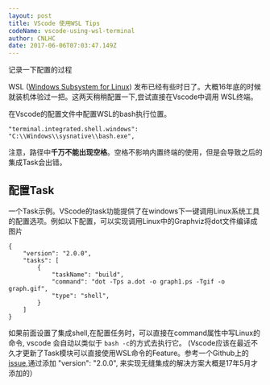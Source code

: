 ```yaml
---
layout: post
title: VScode 使用WSL Tips
codeName: vscode-using-wsl-terminal
author: CNLHC
date: 2017-06-06T07:03:47.149Z
---
```

记录一下配置的过程

WSL ([Windows Subsystem for Linux](https://msdn.microsoft.com/en-us/commandline/wsl/about )) 发布已经有些时日了。大概16年底的时候就装机体验过一把。这两天稍稍配置一下,尝试直接在Vscode中调用 WSL终端。

在Vscode的配置文件中配置WSL的bash执行位置。

    "terminal.integrated.shell.windows": "C:\\Windows\\sysnative\\bash.exe",

注意，路径中**千万不能出现空格**。空格不影响内置终端的使用，但是会导致之后的集成Task会出错。

## 配置Task

一个Task示例。VScode的task功能提供了在windows下一键调用Linux系统工具的配置选项。例如以下配置，可以实现调用Linux中的Graphviz将dot文件编译成图片

    {
        "version": "2.0.0",
        "tasks": [
            {
                "taskName": "build",
                "command": "dot -Tps a.dot -o graph1.ps -Tgif -o graph.gif",
                "type": "shell",
            }
        ]
    }

如果前面设置了集成shell,在配置任务时，可以直接在command属性中写Linux的命令, vscode 会自动以类似于 `bash -c`的方式去执行它。
(Vscode应该在最近不久才更新了Task模块可以直接使用WSL命令的Feature。参考一个Github上的[issue](https://github.com/Microsoft/vscode/issues/6579),通过添加 "version": "2.0.0", 来实现无缝集成的解决方案大概是17年5月才添加的）
